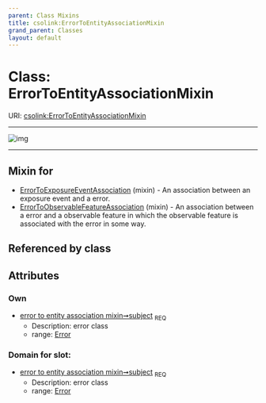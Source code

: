 ```yaml
---
parent: Class Mixins
title: csolink:ErrorToEntityAssociationMixin
grand_parent: Classes
layout: default
---
```


# Class: ErrorToEntityAssociationMixin




URI: [csolink:ErrorToEntityAssociationMixin](https://w3id.org/csolink/vocab/ErrorToEntityAssociationMixin)


---

![img](http://yuml.me/diagram/nofunky;dir:TB/class/[Error]%3Csubject%201..1-%20[ErrorToEntityAssociationMixin],[ErrorToObservableFeatureAssociation]uses%20-.-%3E[ErrorToEntityAssociationMixin],[ErrorToExposureEventAssociation]uses%20-.-%3E[ErrorToEntityAssociationMixin],[ErrorToObservableFeatureAssociation],[ErrorToExposureEventAssociation],[Error])

---


## Mixin for

 * [ErrorToExposureEventAssociation](ErrorToExposureEventAssociation.md) (mixin)  - An association between an exposure event and a error.
 * [ErrorToObservableFeatureAssociation](ErrorToObservableFeatureAssociation.md) (mixin)  - An association between a error and a observable feature in which the observable feature is associated with the error in some way.

## Referenced by class


## Attributes


### Own

 * [error to entity association mixin➞subject](error_to_entity_association_mixin_subject.md)  <sub>REQ</sub>
    * Description: error class
    * range: [Error](Error.md)

### Domain for slot:

 * [error to entity association mixin➞subject](error_to_entity_association_mixin_subject.md)  <sub>REQ</sub>
    * Description: error class
    * range: [Error](Error.md)
